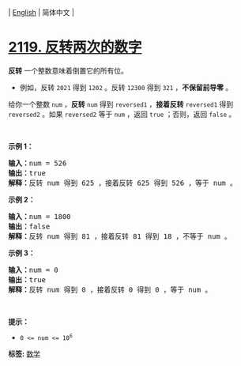| [English](README_EN.md) | 简体中文 |

# [2119. 反转两次的数字](https://leetcode-cn.com/problems/a-number-after-a-double-reversal)
<p><strong>反转</strong> 一个整数意味着倒置它的所有位。</p>

<ul>
	<li>例如，反转 <code>2021</code> 得到 <code>1202</code> 。反转 <code>12300</code> 得到 <code>321</code> ，<strong>不保留前导零</strong> 。</li>
</ul>

<p>给你一个整数 <code>num</code> ，<strong>反转</strong> <code>num</code> 得到 <code>reversed1</code> ，<strong>接着反转</strong> <code>reversed1</code> 得到 <code>reversed2</code> 。如果 <code>reversed2</code> 等于 <code>num</code> ，返回 <code>true</code> ；否则，返回 <code>false</code> 。</p>

<p>&nbsp;</p>

<p><strong>示例 1：</strong></p>

<pre><strong>输入：</strong>num = 526
<strong>输出：</strong>true
<strong>解释：</strong>反转 num 得到 625 ，接着反转 625 得到 526 ，等于 num 。
</pre>

<p><strong>示例 2：</strong></p>

<pre><strong>输入：</strong>num = 1800
<strong>输出：</strong>false
<strong>解释：</strong>反转 num 得到 81 ，接着反转 81 得到 18 ，不等于 num 。 </pre>

<p><strong>示例 3：</strong></p>

<pre><strong>输入：</strong>num = 0
<strong>输出：</strong>true
<strong>解释：</strong>反转 num 得到 0 ，接着反转 0 得到 0 ，等于 num 。
</pre>

<p>&nbsp;</p>

<p><strong>提示：</strong></p>

<ul>
	<li><code>0 &lt;= num &lt;= 10<sup>6</sup></code></li>
</ul>

**标签:**  [数学](https://leetcode-cn.com/tag/math) 